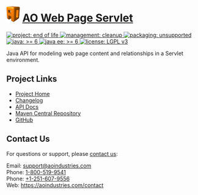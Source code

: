 # [<img src="ao-logo.png" alt="AO Logo" width="35" height="40">](https://github.com/aoindustries) [AO Web Page Servlet](https://github.com/aoindustries/semanticcms-core-servlet)
<p>
	<a href="https://aoindustries.com/life-cycle#project-end-of-life">
		<img src="https://semanticcms.com/ao-badges/project-end-of-life.svg" alt="project: end of life" />
	</a>
	<a href="https://aoindustries.com/life-cycle#management-cleanup">
		<img src="https://semanticcms.com/ao-badges/management-cleanup.svg" alt="management: cleanup" />
	</a>
	<a href="https://aoindustries.com/life-cycle#packaging-unsupported">
		<img src="https://semanticcms.com/ao-badges/packaging-unsupported.svg" alt="packaging: unsupported" />
	</a>
	<br />
	<a href="https://docs.oracle.com/javase/6/docs/api/">
		<img src="https://semanticcms.com/ao-badges/java-6.svg" alt="java: &gt;= 6" />
	</a>
	<a href="https://docs.oracle.com/javaee/6/api/">
		<img src="https://semanticcms.com/ao-badges/javaee-6.svg" alt="java ee: &gt;= 6" />
	</a>
	<a href="https://www.gnu.org/licenses/lgpl-3.0">
		<img src="https://semanticcms.com/ao-badges/license-lgpl-3.0.svg" alt="license: LGPL v3" />
	</a>
</p>

Java API for modeling web page content and relationships in a Servlet environment.

## Project Links
* [Project Home](https://semanticcms.com/core/servlet/)
* [Changelog](https://semanticcms.com/core/servlet/changelog)
* [API Docs](https://semanticcms.com/core/servlet/apidocs/)
* [Maven Central Repository](https://search.maven.org/#search%7Cgav%7C1%7Cg:%22com.aoindustries%22%20AND%20a:%22ao-web-page-servlet%22)
* [GitHub](https://github.com/aoindustries/semanticcms-core-servlet)

## Contact Us
For questions or support, please [contact us](https://aoindustries.com/contact):

Email: [support@aoindustries.com](mailto:support@aoindustries.com)  
Phone: [1-800-519-9541](tel:1-800-519-9541)  
Phone: [+1-251-607-9556](tel:+1-251-607-9556)  
Web: https://aoindustries.com/contact
